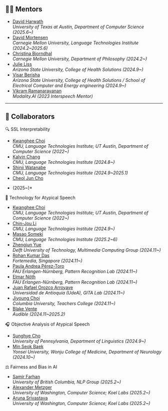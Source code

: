 ## 🧑‍🏫 Mentors
- [David Harwath](https://www.cs.utexas.edu/~harwath/)  
  *University of Texas at Austin, Department of Computer Science (2025.6~)*
- [David Mortensen](https://www.cs.cmu.edu/~dmortens/)  
  *Carnegie Mellon University, Language Technologies Institute (2024.2~2025.6)*  
- [Christina Bjorndhal](https://christinabjorndahl.com/)  
  *Carnegie Mellon University, Department of Philosophy (2024.2~)*  
- [Julie Liss](https://search.asu.edu/profile/50291)  
  *Arizona State University, College of Health Solutions (2024.9~)*  
- [Visar Berisha](https://scholar.google.com/citations?user=MQBn718AAAAJ&hl=en)  
  *Arizona State University, College of Health Solutions / School of Electrical Computer and Energy engineering (2024.9~)*  
- [Vikram Ramanarayanan](https://www.vikramr.com/)  
  *Modality.AI (2023 Interspeech Mentor)*

---

## 🤝 Collaborators

🔍 SSL Interpretability
- [Kwanghee Choi](https://kwangheechoi.com)  
  *CMU, Language Technologies Institute; UT Austin, Department of Computer Science (2022~)*  
- [Kalvin Chang](https://scholar.google.com/citations?user=AtEp3vUAAAAJ&hl=en)  
  *CMU, Language Technologies Institute (2024.8~)*
- [Shinji Watanabe](https://scholar.google.com/citations?user=U5xRA6QAAAAJ&hl=en)  
  *CMU, Language Technologies Institute (2024.9~2025.1)*  
- [Cheol Jun Cho](https://cheoljun95.github.io/)  
* (2025~)*  

🧠 Technology for Atypical Speech
- [Kwanghee Choi](https://kwangheechoi.com)  
  *CMU, Language Technologies Institute; UT Austin, Department of Computer Science (2022~)*  
- [Chin-Jou Li](https://chinjouli.github.io/mysite/)  
  *CMU, Language Technologies Institute (2024.9~)*  
- [Masao Someki](https://scholar.google.com/citations?user=_aVVkVsAAAAJ&hl=en&oi=ao)  
  *CMU, Language Technologies Institute (2025.2~6)*  
- [Zhengjun Yue](https://www.tudelft.nl/en/ewi/over-de-faculteit/afdelingen/intelligent-systems/multimedia-computing/people/zhengjun-yue)  
  *Delft University of Technology, Multimedia Computing Group (2024.11~)*  
- [Rohan Kumar Das](https://scholar.google.com/citations?hl=en&user=V8XFDQcAAAAJ)  
  *Fortemedia, Singapore (2024.11~)*  
- [Paula Andrea Pérez-Toro](https://scholar.google.com/citations?user=9IgSau8AAAAJ&hl=en&oi=ao)  
  *FAU Erlangen-Nürnberg, Pattern Recognition Lab (2024.11~)*  
- [Elmar Nöth](https://scholar.google.com/citations?user=QAo7nTUAAAAJ&hl=en&oi=ao)  
  *FAU Erlangen-Nürnberg, Pattern Recognition Lab (2024.11~)*  
- [Juan Rafael Orozco Arroyave](https://scholar.google.com/citations?user=MqUjowUAAAAJ&hl=en)  
  *Universidad de Antioquia (UdeA), GITA Lab (2024.11~)*  
- [Jiyoung Choi](https://www.linkedin.com/in/jiyoung-choi-450b7071)  
  *Columbia University, Teachers College (2024.11~)*  
- [Blake Vente](https://rvente.com/)  
  *Audible (2024.11~2025.2)*

🎧 Objective Analysis of Atypical Speech
- [Sunghye Cho](https://www.sunghyecho.com/)  
  *University of Pennsylvania, Department of Linguistics (2024.9~)*  
- [Min Seok Baek](https://scholar.google.com/citations?hl=en&user=KGT1uKYAAAAJ)  
  *Yonsei University, Wonju College of Medicine, Department of Neurology (2024.10~)*


⚖️ Fairness and Bias in AI
- [Samir Farhan](https://scholar.google.com/citations?user=YQOEOXYAAAAJ&hl=en&oi=ao)  
  *University of British Columbia, NLP Group (2025.2~)*  
- [Alexander Metzger](https://www.linkedin.com/in/alexander-le-metzger/)  
  *University of Washington, Computer Science; Koel Labs (2025.2~)*  
- [Aruna Srivastava](https://www.linkedin.com/in/arunasr/)  
  *University of Washington, Computer Science; Koel Labs (2025.2~)*
